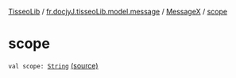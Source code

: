 [TisseoLib](../../index.md) / [fr.docjyJ.tisseoLib.model.message](../index.md) / [MessageX](index.md) / [scope](./scope.md)

# scope

`val scope: `[`String`](https://kotlinlang.org/api/latest/jvm/stdlib/kotlin/-string/index.html) [(source)](https://github.com/docjyJ/TisseoLib/tree/master/src/main/kotlin/fr/docjyJ/tisseoLib/model/message/MessageX.kt#L14)